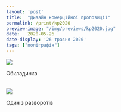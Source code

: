 ```yaml
---
layout: 'post'
title:  "Дизайн комерційної пропозиції"
permalink: /print/kp2020
preview-image: "/img/previews/kp2020.jpg"
date:   2020-05-26
date-display: '26 травня 2020'
tags: ["поліграфія"] 
---
```


<img src='https://i.imgur.com/OaXxBlw.jpg'><br>
<p class="imgTitle">Обкладинка</p><br>
<img src='https://i.imgur.com/98Xt1Om.jpg'><br>
<p class="imgTitle">Один з разворотів</p><br>